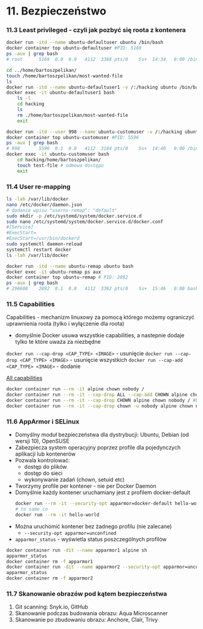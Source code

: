 # 11. Bezpieczeństwo

### 11.3 Least privileged - czyli jak pozbyć się roota z kontenera
```bash
docker run -itd --name ubuntu-defaultuser ubuntu /bin/bash
docker container top ubuntu-defaultuser #PID: 5169
ps -aux | grep bash
# root      5169  0.0  0.0   4112  3388 pts/0    Ss+  14:34   0:00 /bin/bash

cd ../home/bartoszpelikan/
touch /home/bartoszpelikan/most-wanted-file
ls
docker run -itd --name ubuntu-defaultuser1 -v /:/hacking ubuntu /bin/bash
docker exec -it ubuntu-defaultuser1 bash
    ls -l
    cd hacking 
    ls
    rm ./home/bartoszpelikan/most-wanted-file
    exit

docker run -itd --user 998 --name ubuntu-customuser -v /:/hacking ubuntu /bin/bash
docker container top ubuntu-customuser #PID: 5596
ps -aux | grep bash
# 998       5596  0.1  0.0   4112  3184 pts/0    Ss+  14:40   0:00 /bin/bash
docker exec -it ubuntu-customuser bash
    cd hacking/home/bartoszpelikan/
    touch test-file # odmowa dostępu
    exit
```

### 11.4 User re-mapping
```bash
ls -lah /var/lib/docker
nano /etc/docker/daemon.json
# dodanie wpisu "userns-remap": "default"
sudo mkdir -p /etc/systemd/system/docker.service.d
sudo nano /etc/systemd/system/docker.service.d/docker.conf
#[Service]
#ExecStart=
#ExecStart=/usr/bin/dockerd
sudo systemctl daemon-reload
systemctl restart docker
ls -lah /var/lib/docker

docker run -itd --name ubuntu-remap ubuntu bash
docker exec -it ubuntu-remap ps aux
docker container top ubuntu-remap # PID: 2892
ps -aux | grep bash
# 296608    2892  0.1  0.0   4112  3392 pts/0    Ss+  15:46   0:00 bash
```

### 11.5 Capabilities

Capabilities - mechanizm linuxowy za pomocą którego możemy ograniczyć uprawnienia roota (tylko i wyłączenie dla roota)
* domyślnie Docker usuwa wszystkie capabilities, a nastepnie dodaje tylko te które uważa za niezbędne

`docker run --cap-drop <CAP_TYPE> <IMAGE>` - usunięcie
`docker run --cap-drop <CAP_TYPE> <IMAGE>` - usunięcie wszystkich
`docker run --cap-add <CAP_TYPE> <IMAGE>` - dodanie

[All capabilities](https://man7.org/linux/man-pages/man7/capabilities.7.html)

```bash
docker container run --rm -it alpine chown nobody /
docker container run --rm -it --cap-drop ALL --cap-add CHOWN alpine chown nobody /
docker container run --rm -it --cap-drop CHOWN alpine chown nobody / #błąd
docker container run --rm -it --cap-drop chown -u nobody alpine chown nobody / #błąd - nie ma możliwości aby dodać capabilities innemu użytkownikowi niż rootddd
```

### 11.6 AppArmor i SELinux

* Domyślny moduł bezpieczeństwa dla dystrybucji: Ubuntu, Debian (od wersji 10), OpenSUSE
* Zabezpiecza system operacyjny poprzez profile dla pojedynczych aplikacji lub kontenerów
* Pozwala kontrolować:
    * dostęp do plików
    * dostęp do sieci
    * wykonywanie zadań (chown, setuid etc)
* Tworzymy profile per kontener - nie per Docker Daemon
* Domyślnie każdy kontener uruchamiany jest z profilem docker-default
    ```bash
    docker run --rm -it --security-opt apparmor=docker-default hello-world
    # to samo co
    docker rum --rm -it hello-world
    ```
* Można uruchomić kontener bez żadnego profilu (nie zalecane)
    * `--security-opt apparmor=unconfined`
* `apparmor_status` - wyświetla status poszczególnych profilów

```bash
docker container run -dit --name apparmor1 alpine sh
apparmor_status
docker container rm -f apparmor1
docker container run -dit --name apparmor2 --security-opt apparmor=unconfined alpine sh
apparmor_status
docker container rm -f apparmor2
```
### 11.7 Skanowanie obrazów pod kątem bezpieczeństwa

1. Git scanning: Snyk.io, GitHub
2. Skanowanie podczas budowania obrazu: Aqua Microscanner
3. Skanowanie po zbudowaniu obrazu: Anchore, Clair, Trivy
